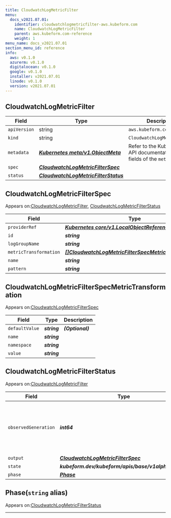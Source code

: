 ```yaml
---
title: CloudwatchLogMetricFilter
menu:
  docs_v2021.07.01:
    identifier: cloudwatchlogmetricfilter-aws.kubeform.com
    name: CloudwatchLogMetricFilter
    parent: aws.kubeform.com-reference
    weight: 1
menu_name: docs_v2021.07.01
section_menu_id: reference
info:
  aws: v0.1.0
  azurerm: v0.1.0
  digitalocean: v0.1.0
  google: v0.1.0
  installer: v2021.07.01
  linode: v0.1.0
  version: v2021.07.01
---
```


## CloudwatchLogMetricFilter
| Field | Type | Description |
| ------ | ----- | ----------- |
| `apiVersion` | string | `aws.kubeform.com/v1alpha1` |
|    `kind` | string | `CloudwatchLogMetricFilter` |
| `metadata` | ***[Kubernetes meta/v1.ObjectMeta](https://v1-18.docs.kubernetes.io/docs/reference/generated/kubernetes-api/v1.18/#objectmeta-v1-meta)***|Refer to the Kubernetes API documentation for the fields of the `metadata` field.|
| `spec` | ***[CloudwatchLogMetricFilterSpec](#cloudwatchlogmetricfilterspec)***||
| `status` | ***[CloudwatchLogMetricFilterStatus](#cloudwatchlogmetricfilterstatus)***||
## CloudwatchLogMetricFilterSpec

Appears on:[CloudwatchLogMetricFilter](#cloudwatchlogmetricfilter), [CloudwatchLogMetricFilterStatus](#cloudwatchlogmetricfilterstatus)

| Field | Type | Description |
| ------ | ----- | ----------- |
| `providerRef` | ***[Kubernetes core/v1.LocalObjectReference](https://v1-18.docs.kubernetes.io/docs/reference/generated/kubernetes-api/v1.18/#localobjectreference-v1-core)***||
| `id` | ***string***||
| `logGroupName` | ***string***||
| `metricTransformation` | ***[[]CloudwatchLogMetricFilterSpecMetricTransformation](#cloudwatchlogmetricfilterspecmetrictransformation)***||
| `name` | ***string***||
| `pattern` | ***string***||
## CloudwatchLogMetricFilterSpecMetricTransformation

Appears on:[CloudwatchLogMetricFilterSpec](#cloudwatchlogmetricfilterspec)

| Field | Type | Description |
| ------ | ----- | ----------- |
| `defaultValue` | ***string***| ***(Optional)*** |
| `name` | ***string***||
| `namespace` | ***string***||
| `value` | ***string***||
## CloudwatchLogMetricFilterStatus

Appears on:[CloudwatchLogMetricFilter](#cloudwatchlogmetricfilter)

| Field | Type | Description |
| ------ | ----- | ----------- |
| `observedGeneration` | ***int64***| ***(Optional)*** Resource generation, which is updated on mutation by the API Server.|
| `output` | ***[CloudwatchLogMetricFilterSpec](#cloudwatchlogmetricfilterspec)***| ***(Optional)*** |
| `state` | ***kubeform.dev/kubeform/apis/base/v1alpha1.State***| ***(Optional)*** |
| `phase` | ***[Phase](#phase)***| ***(Optional)*** |
## Phase(`string` alias)

Appears on:[CloudwatchLogMetricFilterStatus](#cloudwatchlogmetricfilterstatus)

---
